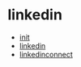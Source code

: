 # linkedin

- [init][_init]
- [linkedin][_linkedin]
- [linkedinconnect][_linkedinconnect]

<!-- Definitions -->

[_init]: https://github.com/joshiayush/inb/blob/master/docs/inb/linkedin/init.md
[_linkedin]: https://github.com/joshiayush/inb/blob/master/docs/inb/linkedin/init.md
[_linkedinconnect]: https://github.com/joshiayush/inb/blob/master/docs/inb/linkedin/linkedinconnect.md
